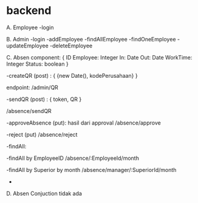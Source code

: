 # backend

A. Employee
-login

B. Admin
-login
-addEmployee
-findAllEmployee
-findOneEmployee
-updateEmployee
-deleteEmployee

C. Absen
component: {
    ID Employee: Integer
    In: Date
    Out: Date
    WorkTime: Integer
    Status: boolean
}

-createQR (post) : {
    {new Date(), kodePerusahaan}
}

endpoint: /admin/QR

-sendQR (post) : {
    token, QR
}

/absence/sendQR

-approveAbsence (put): hasil dari approval
/absence/approve

-reject (put)
/absence/reject 

-findAll:

-findAll by EmployeeID
/absence/:EmployeeId/month


-findAll by Superior by month
/absence/manager/:SuperiorId/month

-

D. Absen Conjuction tidak ada